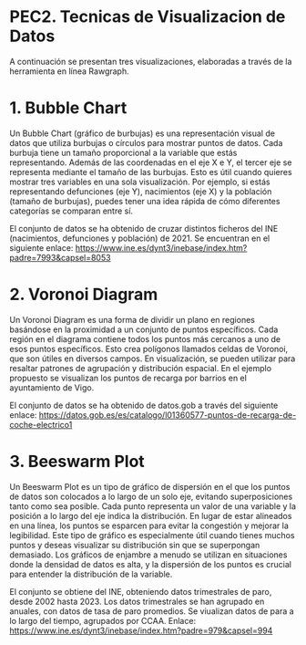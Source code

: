 # PEC2. Tecnicas de Visualizacion de Datos
A continuación se presentan tres visualizaciones, elaboradas a través de la herramienta en línea Rawgraph.

# 1. Bubble Chart
Un Bubble Chart (gráfico de burbujas) es una representación visual de datos que utiliza burbujas o círculos para mostrar puntos de datos. Cada burbuja tiene un tamaño proporcional a la variable que estás representando. Además de las coordenadas en el eje X e Y, el tercer eje se representa mediante el tamaño de las burbujas. Esto es útil cuando quieres mostrar tres variables en una sola visualización. Por ejemplo, si estás representando defunciones (eje Y), nacimientos (eje X) y la población (tamaño de burbujas), puedes tener una idea rápida de cómo diferentes categorías se comparan entre sí.

El conjunto de datos se ha obtenido de cruzar distintos ficheros del INE (nacimientos, defunciones y población) de 2021. 
Se encuentran en el siguiente enlace: https://www.ine.es/dynt3/inebase/index.htm?padre=7993&capsel=8053

# 2. Voronoi Diagram
Un Voronoi Diagram es una forma de dividir un plano en regiones basándose en la proximidad a un conjunto de puntos específicos. Cada región en el diagrama contiene todos los puntos más cercanos a uno de esos puntos específicos. Esto crea polígonos llamados celdas de Voronoi, que son útiles en diversos campos. En visualización, se pueden utilizar para resaltar patrones de agrupación y distribución espacial. En el ejemplo propuesto se visualizan los puntos de recarga por barrios en el ayuntamiento de Vigo.

El conjunto de datos se ha obtenido de datos.gob a través del siguiente enlace: https://datos.gob.es/es/catalogo/l01360577-puntos-de-recarga-de-coche-electrico1

# 3. Beeswarm Plot
Un Beeswarm Plot es un tipo de gráfico de dispersión en el que los puntos de datos son colocados a lo largo de un solo eje, evitando superposiciones tanto como sea posible. Cada punto representa un valor de una variable y la posición a lo largo del eje indica la distribución. En lugar de estar alineados en una línea, los puntos se esparcen para evitar la congestión y mejorar la legibilidad. Este tipo de gráfico es especialmente útil cuando tienes muchos puntos y deseas visualizar su distribución sin que se superpongan demasiado. Los gráficos de enjambre a menudo se utilizan en situaciones donde la densidad de datos es alta, y la dispersión de los puntos es crucial para entender la distribución de la variable.

El conjunto se obtiene del INE, obteniendo datos trimestrales de paro, desde 2002 hasta 2023. Los datos trimestrales se han agrupado en anuales, con datos de tasa de paro promedios. Se viualizan datos de para a lo largo del tiempo, agrupados por CCAA.
Enlace: https://www.ine.es/dynt3/inebase/index.htm?padre=979&capsel=994
